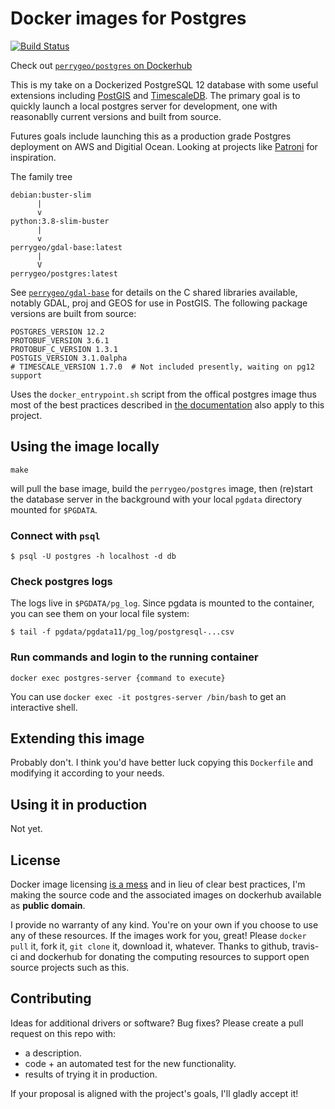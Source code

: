 # Docker images for Postgres

[![Build Status](https://travis-ci.com/perrygeo/docker-postgres.svg?branch=master)](https://travis-ci.com/perrygeo/docker-postgres)

Check out [`perrygeo/postgres` on Dockerhub](https://hub.docker.com/r/perrygeo/postgres)

This is my take on a Dockerized PostgreSQL 12 database with some useful extensions
including [PostGIS](https://www.postgis.net/) and [TimescaleDB](https://www.timescale.com/).
The primary goal is to quickly launch a local postgres
server for development, one with reasonablly current versions and built from source.

Futures goals include launching this as a production grade
Postgres deployment on AWS and Digitial Ocean. Looking at
projects like [Patroni](https://github.com/zalando/patroni) for inspiration.

The family tree
```
debian:buster-slim
      |
      v
python:3.8-slim-buster
      |
      v
perrygeo/gdal-base:latest
      |
      V
perrygeo/postgres:latest
```
See [`perrygeo/gdal-base`](https://hub.docker.com/r/perrygeo/gdal-base) for details on the C shared libraries available,
notably GDAL, proj and GEOS for use in PostGIS. The following package versions are built from source:

```
POSTGRES_VERSION 12.2
PROTOBUF_VERSION 3.6.1
PROTOBUF_C_VERSION 1.3.1
POSTGIS_VERSION 3.1.0alpha
# TIMESCALE_VERSION 1.7.0  # Not included presently, waiting on pg12 support
```

Uses the `docker_entrypoint.sh` script from the offical postgres image
thus most of the best practices described in [the documentation](https://hub.docker.com/_/postgres/)
also apply to this project.

## Using the image locally

```
make
```

will pull the base image, build the `perrygeo/postgres` image,
then (re)start the database server in the background with your local `pgdata` directory mounted for `$PGDATA`.


### Connect with `psql`

```
$ psql -U postgres -h localhost -d db
```

### Check postgres logs

The logs live in `$PGDATA/pg_log`. Since pgdata is mounted to the container, you can see them on
your local file system:

```
$ tail -f pgdata/pgdata11/pg_log/postgresql-...csv
```

### Run commands and login to the running container

```
docker exec postgres-server {command to execute}
```

You can use `docker exec -it postgres-server /bin/bash` to get an interactive shell.

## Extending this image

Probably don't. I think you'd have better luck copying this `Dockerfile` and modifying it according to your needs.

## Using it in production

Not yet.

## License

Docker image licensing [is a mess](https://opensource.stackexchange.com/a/7015) and in lieu of clear best practices, I'm making the source code and the associated images on dockerhub available as **public domain**.

I provide no warranty of any kind.
You're on your own if you choose to use any of these resources.
If the images work for you, great!
Please `docker pull` it, fork it, `git clone` it, download it, whatever.
Thanks to github, travis-ci and dockerhub
for donating the computing resources to support open source projects such as this.


## Contributing

Ideas for additional drivers or software? Bug fixes? Please create a pull request on this repo with:

* a description.
* code + an automated test for the new functionality.
* results of trying it in production.

If your proposal is aligned with the project's goals, I'll gladly accept it!

